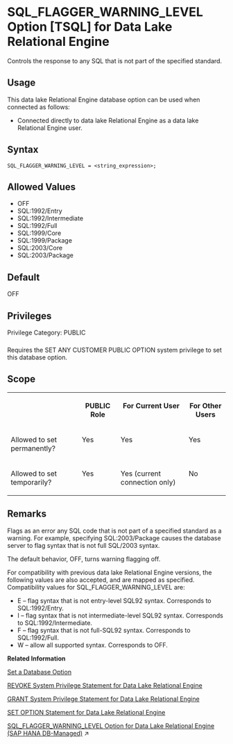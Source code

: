 <!-- loioa6569c9384f210158c51a77b49a3bc20 -->

# SQL\_FLAGGER\_WARNING\_LEVEL Option \[TSQL\] for Data Lake Relational Engine

Controls the response to any SQL that is not part of the specified standard.



<a name="loioa6569c9384f210158c51a77b49a3bc20__section_fq2_gpq_znb"/>

## Usage

This data lake Relational Engine database option can be used when connected as follows:

-   Connected directly to data lake Relational Engine as a data lake Relational Engine user.



<a name="loioa6569c9384f210158c51a77b49a3bc20__sql_flagger_warning_syntax1"/>

## Syntax

```
SQL_FLAGGER_WARNING_LEVEL = <string_expression>;
```



<a name="loioa6569c9384f210158c51a77b49a3bc20__sql_flagger_warning_values1"/>

## Allowed Values

-   OFF
-   SQL:1992/Entry
-   SQL:1992/Intermediate
-   SQL:1992/Full
-   SQL:1999/Core
-   SQL:1999/Package
-   SQL:2003/Core
-   SQL:2003/Package



<a name="loioa6569c9384f210158c51a77b49a3bc20__sql_flagger_warning_default1"/>

## Default

OFF



<a name="loioa6569c9384f210158c51a77b49a3bc20__sql_flagger_warning_priv1"/>

## Privileges

Privilege Category: PUBLIC



### 

Requires the SET ANY CUSTOMER PUBLIC OPTION system privilege to set this database option.



<a name="loioa6569c9384f210158c51a77b49a3bc20__sql_flagger_warning_scope1"/>

## Scope


<table>
<tr>
<th valign="top">

 

</th>
<th valign="top">

PUBLIC Role

</th>
<th valign="top">

For Current User

</th>
<th valign="top">

For Other Users

</th>
</tr>
<tr>
<td valign="top">

Allowed to set permanently?

</td>
<td valign="top">

Yes

</td>
<td valign="top">

Yes

</td>
<td valign="top">

Yes

</td>
</tr>
<tr>
<td valign="top">

Allowed to set temporarily?

</td>
<td valign="top">

Yes

</td>
<td valign="top">

Yes \(current connection only\)

</td>
<td valign="top">

No

</td>
</tr>
</table>



<a name="loioa6569c9384f210158c51a77b49a3bc20__sql_flagger_warning_remarks1"/>

## Remarks

Flags as an error any SQL code that is not part of a specified standard as a warning. For example, specifying SQL:2003/Package causes the database server to flag syntax that is not full SQL/2003 syntax.

The default behavior, OFF, turns warning flagging off.

For compatibility with previous data lake Relational Engine versions, the following values are also accepted, and are mapped as specified. Compatibility values for SQL\_FLAGGER\_WARNING\_LEVEL are:

-   E – flag syntax that is not entry-level SQL92 syntax. Corresponds to SQL:1992/Entry.
-   I – flag syntax that is not intermediate-level SQL92 syntax. Corresponds to SQL:1992/Intermediate.
-   F – flag syntax that is not full-SQL92 syntax. Corresponds to SQL:1992/Full.
-   W – allow all supported syntax. Corresponds to OFF.

**Related Information**  


[Set a Database Option](set-a-database-option-0dcb893.md "You set options with the SET OPTION statement.")

[REVOKE System Privilege Statement for Data Lake Relational Engine](../080-sql-statements/revoke-system-privilege-statement-for-data-lake-relational-engine-a3eadda.md "Removes specific system privileges from specific users and the right to administer the privilege.")

[GRANT System Privilege Statement for Data Lake Relational Engine](../080-sql-statements/grant-system-privilege-statement-for-data-lake-relational-engine-a3dfcb0.md "Grants specific system privileges to users or roles, with or without administrative rights.")

[SET OPTION Statement for Data Lake Relational Engine](../080-sql-statements/set-option-statement-for-data-lake-relational-engine-a625da7.md "Changes options that affect the behavior of the database and its compatibility with Transact-SQL. Setting the value of an option can change the behavior for all users or an individual user, in either a temporary or permanent scope.")

[SQL_FLAGGER_WARNING_LEVEL Option for Data Lake Relational Engine (SAP HANA DB-Managed)](https://help.sap.com/viewer/a898e08b84f21015969fa437e89860c8/2023_4_QRC/en-US/63825e7a03534b5ca6f606ebf42ff67b.html "Controls the response to any SQL that is not part of the specified standard.") :arrow_upper_right:

